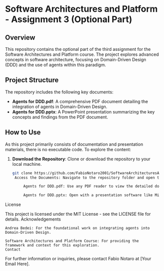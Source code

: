 # Software Architectures and Platform - Assignment 3 (Optional Part)

## Overview

This repository contains the optional part of the third assignment for the Software Architectures and Platform course. The project explores advanced concepts in software architecture, focusing on Domain-Driven Design (DDD) and the use of agents within this paradigm.

## Project Structure

The repository includes the following key documents:

- **Agents for DDD.pdf**: A comprehensive PDF document detailing the integration of agents in Domain-Driven Design.
- **Agents for DDD.pptx**: A PowerPoint presentation summarizing the key concepts and findings from the PDF document.

## How to Use

As this project primarily consists of documentation and presentation materials, there is no executable code. To explore the content:

1. **Download the Repository**: Clone or download the repository to your local machine.

   ```bash
   git clone https://github.com/FabioNotaro2001/SoftwareArchitecturesAndPlatform-Assignment3-OptionalPart.git
    Access the Documents: Navigate to the repository folder and open the following files:

        Agents for DDD.pdf: Use any PDF reader to view the detailed document.

        Agents for DDD.pptx: Open with a presentation software like Microsoft PowerPoint or Google Slides.

License

This project is licensed under the MIT License - see the LICENSE file for details.
Acknowledgements

    Andrea Bedei: For the foundational work on integrating agents into Domain-Driven Design.

    Software Architectures and Platform Course: For providing the framework and context for this exploration.
    Contact

For further information or inquiries, please contact Fabio Notaro at [Your Email Here].
